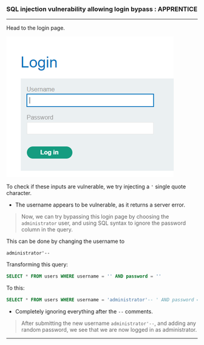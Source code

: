 
### SQL injection vulnerability allowing login bypass : APPRENTICE

---

Head to the login page.

![](./screenshots/lab2-1.png)

To check if these inputs are vulnerable, we try injecting a `'` single quote character.
- The username appears to be vulnerable, as it returns a server error.

> Now, we can try bypassing this login page by choosing the `administrator` user, and using SQL syntax to ignore the password column in the query.

This can be done by changing the username to
```
administrator'--
```

Transforming this query:
```SQL
SELECT * FROM users WHERE username = '' AND password = ''
```

To this: 
```SQL
SELECT * FROM users WHERE username = 'administrator'-- ' AND password = ''
```
- Completely ignoring everything after the `--` comments.

> After submitting the new username `administrator'--`, and adding any random password, we see that we are now logged in as administrator.

---
